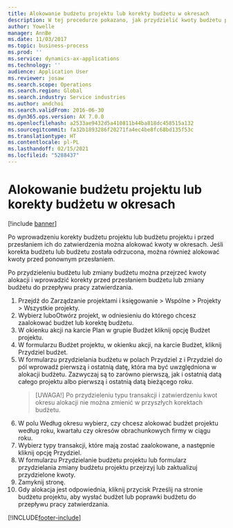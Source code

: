 ```yaml
---
title: Alokowanie budżetu projektu lub korekty budżetu w okresach
description: W tej procedurze pokazano, jak przydzielić kwoty budżetu projektu na okresy.
author: Yowelle
manager: AnnBe
ms.date: 11/03/2017
ms.topic: business-process
ms.prod: ''
ms.service: dynamics-ax-applications
ms.technology: ''
audience: Application User
ms.reviewer: josaw
ms.search.scope: Operations
ms.search.region: Global
ms.search.industry: Service industries
ms.author: andchoi
ms.search.validFrom: 2016-06-30
ms.dyn365.ops.version: AX 7.0.0
ms.openlocfilehash: a2533ae9432d5a410811b44ba818dc458515a132
ms.sourcegitcommit: fa32b1893286f20271fa4ec4be8fc68bd135f53c
ms.translationtype: HT
ms.contentlocale: pl-PL
ms.lasthandoff: 02/15/2021
ms.locfileid: "5288437"
---
```

# <a name="allocate-a-project-budget-or-budget-revision-across-periods"></a>Alokowanie budżetu projektu lub korekty budżetu w okresach

[!include [banner](../../includes/banner.md)]

Po wprowadzeniu korekty budżetu projektu lub budżetu projektu i przed przesłaniem ich do zatwierdzenia można alokować kwoty w okresach. Jeśli korekta budżetu lub budżetu została odrzucona, można również alokować kwoty przed ponownym przesłaniem. 

Po przydzieleniu budżetu lub zmiany budżetu można przejrzeć kwoty alokacji i wprowadzić korekty przed przesłaniem budżetu lub zmiany budżetu do przepływu pracy zatwierdzania. 

1. Przejdź do Zarządzanie projektami i księgowanie > Wspólne > Projekty > Wszystkie projekty. 
2. Wybierz luboOtwórz projekt, w odniesieniu do którego chcesz zaalokować budżet lub korektę budżetu. 
3. W okienku akcji na karcie Plan w grupie Budżet kliknij opcję Budżet projektu. 
4. W formularzu Budżet projektu, w okienku akcji, na karcie Budżet, kliknij Przydziel budżet. 
5. W formularzu przydzielania budżetu w polach Przydziel z i Przydziel do pól wprowadź pierwszą i ostatnią datę, która ma być uwzględniona w alokacji budżetu. Zazwyczaj są to zarówno pierwszą, jak i ostatnią datą całego projektu albo pierwszą i ostatnią datą bieżącego roku.  
   > [UWAGA!] Po przydzieleniu typu transakcji i zatwierdzeniu kwot okresu alokacji nie można zmienić w przyszłych korektach budżetu. 
6. W polu Według okresu wybierz, czy chcesz alokować budżet projektu według roku, kwartału czy okresów obrachunkowych firmy w ciągu roku.
7. Wybierz typy transakcji, które mają zostać zaalokowane, a następnie kliknij opcję Przydziel. 
8. W formularzu Przydzielanie budżetu projektu lub formularz przydzielania zmiany budżetu projektu przejrzyj lub zaktualizuj przydzielone kwoty. 
9. Zamyknij stronę.
10. Gdy alokacja jest odpowiednia, kliknij przycisk Prześlij na stronie budżetu projektu, aby wysłać budżet lub poprawki budżetu do przepływu pracy zatwierdzania.  




[!INCLUDE[footer-include](../../includes/footer-banner.md)]